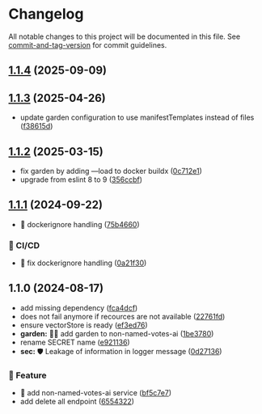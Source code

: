 # Changelog

All notable changes to this project will be documented in this file. See [commit-and-tag-version](https://github.com/absolute-version/commit-and-tag-version) for commit guidelines.

## [1.1.4](https://github.com/demokratie-live/democracy-development/compare/non-named-votes-ai@v1.1.3...non-named-votes-ai@v1.1.4) (2025-09-09)

## [1.1.3](https://github.com/demokratie-live/democracy-development/compare/non-named-votes-ai@v1.1.2...non-named-votes-ai@v1.1.3) (2025-04-26)


* update garden configuration to use manifestTemplates instead of files ([f38615d](https://github.com/demokratie-live/democracy-development/commit/f38615dd5400bad734139f5363a6a6d9fa6a3db3))

## [1.1.2](https://github.com/demokratie-live/democracy-development/compare/non-named-votes-ai@v1.1.1...non-named-votes-ai@v1.1.2) (2025-03-15)


* fix garden by adding —load to docker buildx ([0c712e1](https://github.com/demokratie-live/democracy-development/commit/0c712e1734116275badbde2c82aadc4515845759))
* upgrade from eslint 8 to 9 ([356ccbf](https://github.com/demokratie-live/democracy-development/commit/356ccbfad9dff32191f38be383b24d515d4a87fb))

## [1.1.1](https://github.com/demokratie-live/democracy-development/compare/non-named-votes-ai@v1.1.0...non-named-votes-ai@v1.1.1) (2024-09-22)


* 🐛 dockerignore handling ([75b4660](https://github.com/demokratie-live/democracy-development/commit/75b4660fae655d2cf9c3847611707dac177f82cc))


### 👷 CI/CD

* 👷 fix dockerignore handling ([0a21f30](https://github.com/demokratie-live/democracy-development/commit/0a21f3020ff68334d259743a87f14bec76dd6b1c))

## 1.1.0 (2024-08-17)


* add missing dependency ([fca4dcf](https://github.com/demokratie-live/democracy-development/commit/fca4dcf37cfbeb5064d0fd7a6e592ef1018ac3eb))
* does not fail anymore if recources are not available ([22761fd](https://github.com/demokratie-live/democracy-development/commit/22761fdd8e8e6b8d4d312052fd75617ef845de04))
* ensure vectorStore is ready ([ef3ed76](https://github.com/demokratie-live/democracy-development/commit/ef3ed761237c38fefd3134662d9a90b826bb958f))
* **garden:** 🧑‍🌾 add garden to non-named-votes-ai ([1be3780](https://github.com/demokratie-live/democracy-development/commit/1be3780aa5bfb347917e991b88b9792b7ebd1cab))
* rename SECRET name ([e921136](https://github.com/demokratie-live/democracy-development/commit/e9211361c5af6bf962a4153deb436c0ad8c41002))
* **sec:** 🛡️ Leakage of information in logger message ([0d27136](https://github.com/demokratie-live/democracy-development/commit/0d27136a47f346a8ab1f8c2eef5c9a392a00d638))


### 🚀 Feature

* 🚀 add non-named-votes-ai service ([bf5c7e7](https://github.com/demokratie-live/democracy-development/commit/bf5c7e7373fa640295f2cb9addd87cdca31ac538))
* add delete all endpoint ([6554322](https://github.com/demokratie-live/democracy-development/commit/6554322def2cd428315a535c3d6c0ba1d945708c))
